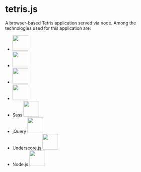 tetris.js
=========

A browser-based Tetris application served via node.  Among the technologies used for this application are:
* <img height="50" src="http://gruntjs.com/img/grunt-logo-no-wordmark.svg">
* <img height="50" src="http://gruntjs.com/img/logo-handlebars.jpg">
* <img height="50" src="http://upload.wikimedia.org/wikipedia/commons/1/1f/Html5_canvas_logo.png">
* <img height="50" src="http://gruntjs.com/img/logo-requirejs.jpg">
* Sass <img height="50" src="http://gruntjs.com/img/logo-sass.jpg">
* jQuery <img height="50" src="http://upload.wikimedia.org/wikipedia/en/9/9e/JQuery_logo.svg">
* Underscore.js <img height="50" src="http://underscorejs.org/docs/images/underscore.png">
* Node.js <img height="50" src="http://nodejs.org/images/logos/nodejs.png">
